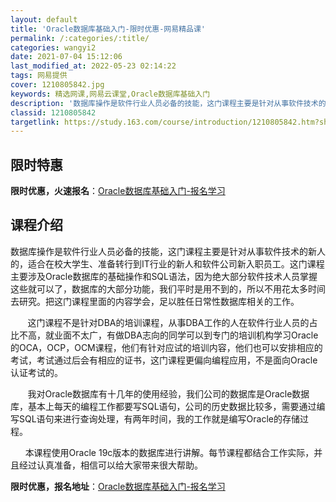```yaml
---
layout: default
title: 'Oracle数据库基础入门-限时优惠-网易精品课'
permalink: /:categories/:title/
categories: wangyi2
date: 2021-07-04 15:12:06
last_modified_at: 2022-05-23 02:14:22
tags: 网易提供
cover: 1210805842.jpg
keywords: 精选网课,网易云课堂,Oracle数据库基础入门
description: '数据库操作是软件行业人员必备的技能，这门课程主要是针对从事软件技术的新人的，适合在校大学生、准备转行到IT行业的新人和软'
classid: 1210805842
targetlink: https://study.163.com/course/introduction/1210805842.htm?share=1&shareId=1025206652&utm_campaign=share&utm_medium=iphoneShare&utm_source=&utm_u=1025206652
---
```


## 限时特惠

**限时优惠，火速报名**：[Oracle数据库基础入门-报名学习](https://study.163.com/course/introduction/1210805842.htm?share=1&shareId=1025206652&utm_campaign=share&utm_medium=iphoneShare&utm_source=&utm_u=1025206652)

## 课程介绍

数据库操作是软件行业人员必备的技能，这门课程主要是针对从事软件技术的新人的，适合在校大学生、准备转行到IT行业的新人和软件公司新入职员工。这门课程主要涉及Oracle数据库的基础操作和SQL语法，因为绝大部分软件技术人员掌握这些就可以了，数据库的大部分功能，我们平时是用不到的，所以不用花太多时间去研究。把这门课程里面的内容学会，足以胜任日常性数据库相关的工作。

       这门课程不是针对DBA的培训课程，从事DBA工作的人在软件行业人员的占比不高，就业面不太广，有做DBA志向的同学可以到专门的培训机构学习Oracle的OCA，OCP，OCM课程，他们有针对应试的培训内容，他们也可以安排相应的考试，考试通过后会有相应的证书，这门课程更偏向编程应用，不是面向Oracle认证考试的。     

       我对Oracle数据库有十几年的使用经验，我们公司的数据库是Oracle数据库，基本上每天的编程工作都要写SQL语句，公司的历史数据比较多，需要通过编写SQL语句来进行查询处理，有两年时间，我的工作就是编写Oracle的存储过程。

      本课程使用Oracle 19c版本的数据库进行讲解。每节课程都结合工作实际，并且经过认真准备，相信可以给大家带来很大帮助。

**限时优惠，报名地址**：[Oracle数据库基础入门-报名学习](https://study.163.com/course/introduction/1210805842.htm?share=1&shareId=1025206652&utm_campaign=share&utm_medium=iphoneShare&utm_source=&utm_u=1025206652)

